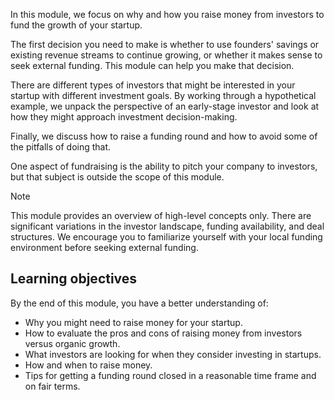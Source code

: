 In this module, we focus on why and how you raise money from investors to fund the growth of your startup.

The first decision you need to make is whether to use founders' savings or existing revenue streams to continue growing, or whether it makes sense to seek external funding. This module can help you make that decision.

There are different types of investors that might be interested in your startup with different investment goals. By working through a hypothetical example, we unpack the perspective of an early-stage investor and look at how they might approach investment decision-making.

Finally, we discuss how to raise a funding round and how to avoid some of the pitfalls of doing that.

One aspect of fundraising is the ability to pitch your company to investors, but that subject is outside the scope of this module.

> [!NOTE]
> This module provides an overview of high-level concepts only. There are significant variations in the investor landscape, funding availability, and deal structures. We encourage you to familiarize yourself with your local funding environment before seeking external funding.

## Learning objectives

By the end of this module, you have a better understanding of:

- Why you might need to raise money for your startup.
- How to evaluate the pros and cons of raising money from investors versus organic growth.
- What investors are looking for when they consider investing in startups.
- How and when to raise money.
- Tips for getting a funding round closed in a reasonable time frame and on fair terms.

